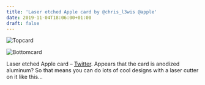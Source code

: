 ```yaml
---
title: 'Laser etched Apple card by @chris_l3wis @apple'
date: 2019-11-04T18:06:00+01:00
draft: false
---
```


![Topcard](https://cdn-blog.adafruit.com/uploads/2019/11/topcard.jpg)

![Bottomcard](https://cdn-blog.adafruit.com/uploads/2019/11/bottomcard.jpg)

Laser etched Apple card – [Twitter](https://twitter.com/chris_l3wis/status/1190734541347946496). Appears that the card is anodized aluminum? So that means you can do lots of cool designs with a laser cutter on it like this…